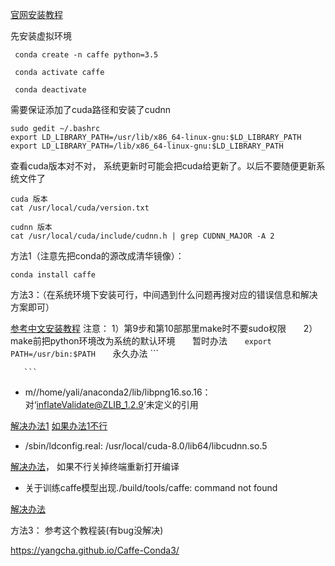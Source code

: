 [官网安装教程](http://caffe.berkeleyvision.org/install_apt.html)

先安装虚拟环境
```
 conda create -n caffe python=3.5
 
 conda activate caffe
 
 conda deactivate
```


需要保证添加了cuda路径和安装了cudnn

```
sudo gedit ~/.bashrc
export LD_LIBRARY_PATH=/usr/lib/x86_64-linux-gnu:$LD_LIBRARY_PATH
export LD_LIBRARY_PATH=/lib/x86_64-linux-gnu:$LD_LIBRARY_PATH 

```


查看cuda版本对不对， 系统更新时可能会把cuda给更新了。以后不要随便更新系统文件了


```
cuda 版本 
cat /usr/local/cuda/version.txt

cudnn 版本 
cat /usr/local/cuda/include/cudnn.h | grep CUDNN_MAJOR -A 2
```

方法1（注意先把conda的源改成清华镜像）：
```
conda install caffe
```

方法3：（在系统环境下安装可行，中间遇到什么问题再搜对应的错误信息和解决方案即可）

 [参考中文安装教程](https://blog.csdn.net/yhaolpz/article/details/71375762)
 注意： 1）第9步和第10部那里make时不要sudo权限
       2） make前把python环境改为系统的默认环境
       暂时办法
       ```
       export PATH=/usr/bin:$PATH
       ```
       永久办法
       ```
       
       ```
 
 
* m//home/yali/anaconda2/lib/libpng16.so.16：对‘inflateValidate@ZLIB_1.2.9’未定义的引用

[解决办法1](https://blog.csdn.net/ruotianxia/article/details/78437464)
[如果办法1不行](https://stackoverflow.com/questions/48306849/lib-x86-64-linux-gnu-libz-so-1-version-zlib-1-2-9-not-found)

* /sbin/ldconfig.real: /usr/local/cuda-8.0/lib64/libcudnn.so.5 

[解决办法](https://blog.csdn.net/m0_37407756/article/details/70789271)， 如果不行关掉终端重新打开编译

* 关于训练caffe模型出现./build/tools/caffe: command not found

[解决办法](https://blog.csdn.net/xunan003/article/details/72997028)




方法3： 参考这个教程装(有bug没解决)

https://yangcha.github.io/Caffe-Conda3/


